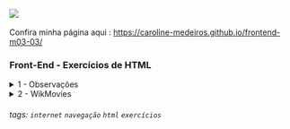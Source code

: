![](./assets/hd-header.png)

Confira minha página aqui : https://caroline-medeiros.github.io/frontend-m03-03/

### Front-End - Exercícios de HTML

<details>
<summary>1 - Observações</summary>

- Fazer o fork desse repositório
- Clonar o repositório do fork
- Fazer o que é solicitado pelo exercício.
- Comitar cada página criada.
  - Exemplo:
    - `git commit -m "finalizada a pagina index"`
    - `git commit -m "finalizada a pagina sonic"`
    - `git commit -m "finalizada a pagina homem aranha"`
    - `git commit -m "finalizada a pagina doutor estranho"`
- É para existir 4 commits nesse exercício.
- Depois de comitar, realizar o push do repositório.
- Depois fazer o pull request do repositório do fork.
</details>

<details>
<summary>2 - WikMovies</summary>

- Seu objetivo é criar um Wiki de filmes.
- Seu projeto terá 3 páginas contento os filmes em lancamento.
  - Doutor Estranho
  - Sonic 2
  - Homem Aranha
- Deve ficar igual o exemplo das páginas abaixo.

> Pagina `index.html'

![](./assets/index.png)

> Pagina `homem-aranha.html'

![](./assets/homem-aranha.png)

> Pagina `sonic-2.html'

![](./assets/sonic-2.png)

> Pagina `doutor-estranho.html'

![](./assets/doutor-estranho.png)
</details>

###### tags: `internet` `navegação` `html` `exercícios`
